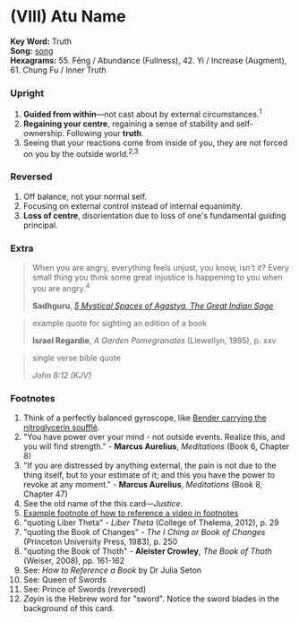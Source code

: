 # (VIII) Atu Name

**Key Word:** Truth  
**Song:** [song](https://youtube.com/watch?v=b0cAWgTPiwM)  
**Hexagrams:** 55. Fēng / Abundance (Fullness), 42. Yi / Increase (Augment), 61. Chung Fu / Inner Truth



### Upright

1) **Guided from within**—not cast about by external circumstances.<sup>1</sup>
2) **Regaining your centre**, regaining a sense of stability and self-ownership. Following your **truth**.
3) Seeing that your reactions come from inside of you, they are not forced on you by the outside world.<sup>2,3</sup>



### Reversed

1) Off balance, not your normal self.
2) Focusing on external control instead of internal equanimity.
3) **Loss of centre**, disorientation due to loss of one's fundamental guiding principal.



### Extra

>When you are angry, everything feels unjust, you know, isn't it? Every small thing you think some great injustice is happening to you when you are angry.<sup>4</sup>
>
>**Sadhguru**, [*5 Mystical Spaces of Agastya, The Great Indian Sage*](https://www.youtube.com/watch?v=wv-aai4rw5I&t=411s)

>example quote for sighting an edition of a book
>
>**Israel Regardie**, *A Garden Pomegranates* (Llewellyn, 1995), p. xxv

>single verse bible quote
>
>*John 8:12 (KJV)*



### Footnotes

1. Think of a perfectly balanced gyroscope, like [Bender carrying the nitroglycerin soufflé](https://www.youtube.com/watch?v=7ztF8lqZjHI).
2. "You have power over your mind - not outside events. Realize this, and you will find strength." - **Marcus Aurelius**, *Meditations* (Book 6, Chapter 8)
3. "If you are distressed by anything external, the pain is not due to the thing itself, but to your estimate of it; and this you have the power to revoke at any moment." - **Marcus Aurelius**, *Meditations* (Book 8, Chapter 47)
4. See the old name of the this card—*Justice*.
5. [Example footnote of how to reference a video in footnotes](https://www.youtube.com/watch?v=fj2uWxn_8SQ)
6. "quoting Liber Theta" - *Liber Theta* (College of Thelema, 2012), p. 29
7. "quoting the Book of Changes" - *The I Ching or Book of Changes* (Princeton University Press, 1983), p. 250
8. "quoting the Book of Thoth" - **Aleister Crowley**, *The Book of Thoth* (Weiser, 2008), pp. 161-162
9. See: *How to Reference a Book* by Dr Julia Seton
10. See: Queen of Swords
11. See: Prince of Swords (reversed)
12. *Zayin* is the Hebrew word for "sword". Notice the sword blades in the background of this card.


